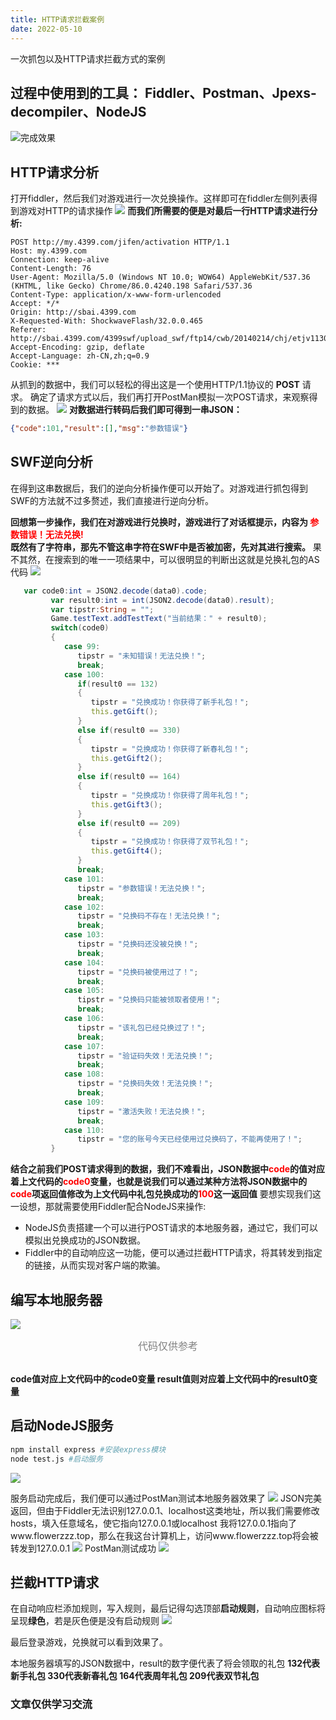 ```yaml
---
title: HTTP请求拦截案例
date: 2022-05-10
---
```


一次抓包以及HTTP请求拦截方式的案例
<!--more-->


## 过程中使用到的工具： Fiddler、Postman、Jpexs-decompiler、NodeJS

![完成效果](https://s1.ax1x.com/2022/05/10/ONYOde.jpg)


## HTTP请求分析
打开fiddler，然后我们对游戏进行一次兑换操作。这样即可在fiddler左侧列表得到游戏对HTTP的请求操作
![](https://s1.ax1x.com/2022/05/10/ONdEn0.png)
**而我们所需要的便是对最后一行HTTP请求进行分析:**
```text
POST http://my.4399.com/jifen/activation HTTP/1.1
Host: my.4399.com
Connection: keep-alive
Content-Length: 76
User-Agent: Mozilla/5.0 (Windows NT 10.0; WOW64) AppleWebKit/537.36 (KHTML, like Gecko) Chrome/86.0.4240.198 Safari/537.36
Content-Type: application/x-www-form-urlencoded
Accept: */*
Origin: http://sbai.4399.com
X-Requested-With: ShockwaveFlash/32.0.0.465
Referer: http://sbai.4399.com/4399swf/upload_swf/ftp14/cwb/20140214/chj/etjv1130.swf/[[DYNAMIC]]/4
Accept-Encoding: gzip, deflate
Accept-Language: zh-CN,zh;q=0.9
Cookie: ***
```
从抓到的数据中，我们可以轻松的得出这是一个使用HTTP/1.1协议的 **POST** 请求。
确定了请求方式以后，我们再打开PostMan模拟一次POST请求，来观察得到的数据。
![](https://s1.ax1x.com/2022/05/10/ONwvFS.png)
**对数据进行转码后我们即可得到一串JSON：**

```json
{"code":101,"result":[],"msg":"参数错误"}
```
## SWF逆向分析
在得到这串数据后，我们的逆向分析操作便可以开始了。对游戏进行抓包得到SWF的方法就不过多赘述，我们直接进行逆向分析。

**回想第一步操作，我们在对游戏进行兑换时，游戏进行了对话框提示，内容为 <font color=Red>参数错误！无法兑换!</font> <br>既然有了字符串，那先不管这串字符在SWF中是否被加密，先对其进行搜索。** 
果不其然，在搜索到的唯一一项结果中，可以很明显的判断出这就是兑换礼包的AS代码
![](https://s1.ax1x.com/2022/05/10/ONs0gg.png)
```ActionScript
   var code0:int = JSON2.decode(data0).code;
         var result0:int = int(JSON2.decode(data0).result);
         var tipstr:String = "";
         Game.testText.addTestText("当前结果：" + result0);
         switch(code0)
         {
            case 99:
               tipstr = "未知错误！无法兑换！";
               break;
            case 100:
               if(result0 == 132)
               {
                  tipstr = "兑换成功！你获得了新手礼包！";
                  this.getGift();
               }
               else if(result0 == 330)
               {
                  tipstr = "兑换成功！你获得了新春礼包！";
                  this.getGift2();
               }
               else if(result0 == 164)
               {
                  tipstr = "兑换成功！你获得了周年礼包！";
                  this.getGift3();
               }
               else if(result0 == 209)
               {
                  tipstr = "兑换成功！你获得了双节礼包！";
                  this.getGift4();
               }
               break;
            case 101:
               tipstr = "参数错误！无法兑换！";
               break;
            case 102:
               tipstr = "兑换码不存在！无法兑换！";
               break;
            case 103:
               tipstr = "兑换码还没被兑换！";
               break;
            case 104:
               tipstr = "兑换码被使用过了！";
               break;
            case 105:
               tipstr = "兑换码只能被领取者使用！";
               break;
            case 106:
               tipstr = "该礼包已经兑换过了！";
               break;
            case 107:
               tipstr = "验证码失效！无法兑换！";
               break;
            case 108:
               tipstr = "兑换码失效！无法兑换！";
               break;
            case 109:
               tipstr = "激活失败！无法兑换！";
               break;
            case 110:
               tipstr = "您的账号今天已经使用过兑换码了，不能再使用了！";
         }
```
**结合之前我们POST请求得到的数据，我们不难看出，JSON数据中<font color=Red>code</font>的值对应着上文代码的<font color=Red>code0</font>变量，也就是说我们可以通过某种方法将JSON数据中的<font color=Red>code</font>项返回值修改为上文代码中礼包兑换成功的<font color=Red>100</font>这一返回值**
要想实现我们这一设想，那就需要使用Fiddler配合NodeJS来操作:
* NodeJS负责搭建一个可以进行POST请求的本地服务器，通过它，我们可以模拟出兑换成功的JSON数据。
* Fiddler中的自动响应这一功能，便可以通过拦截HTTP请求，将其转发到指定的链接，从而实现对客户端的欺骗。

## 编写本地服务器

![](https://s1.ax1x.com/2022/05/10/ONcNU1.png)
<center><font color=Gray size= 3px>代码仅供参考</font></center>

**<br>code值对应上文代码中的code0变量
result值则对应着上文代码中的result0变量</br>**

## 启动NodeJS服务
```bash
npm install express #安装express模块
node test.js #启动服务
```
![](https://s1.ax1x.com/2022/05/10/ON2ytI.png)

服务启动完成后，我们便可以通过PostMan测试本地服务器效果了
![](https://s1.ax1x.com/2022/05/10/ON2LcT.png)
JSON完美返回，但由于Fiddler无法识别127.0.0.1、localhost这类地址，所以我们需要修改hosts，填入任意域名，使它指向127.0.0.1或localhost
我将127.0.0.1指向了www.flowerzzz.top，那么在我这台计算机上，访问www.flowerzzz.top将会被转发到127.0.0.1
![](https://s1.ax1x.com/2022/05/10/ONWQo9.png)
PostMan测试成功
![](https://s1.ax1x.com/2022/05/10/ONWySP.png)

## 拦截HTTP请求
在自动响应栏添加规则，写入规则，最后记得勾选顶部**启动规则**，自动响应图标将呈现**绿色**，若是灰色便是没有启动规则
![](https://s1.ax1x.com/2022/05/10/ONf9l6.png)

最后登录游戏，兑换就可以看到效果了。

本地服务器填写的JSON数据中，result的数字便代表了将会领取的礼包 
**132代表新手礼包
330代表新春礼包
164代表周年礼包
209代表双节礼包**

### 文章仅供学习交流